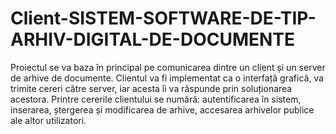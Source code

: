 # Client-SISTEM-SOFTWARE-DE-TIP-ARHIV-DIGITAL-DE-DOCUMENTE
Proiectul se va baza în principal pe comunicarea dintre un client și un server de arhive de documente. Clientul va fi implementat ca o interfață grafică, va trimite cereri către server, iar acesta îi va răspunde prin soluționarea acestora. Printre cererile clientului se numără: autentificarea în sistem, inserarea, ștergerea și modificarea de arhive, accesarea arhivelor publice ale altor utilizatori.
